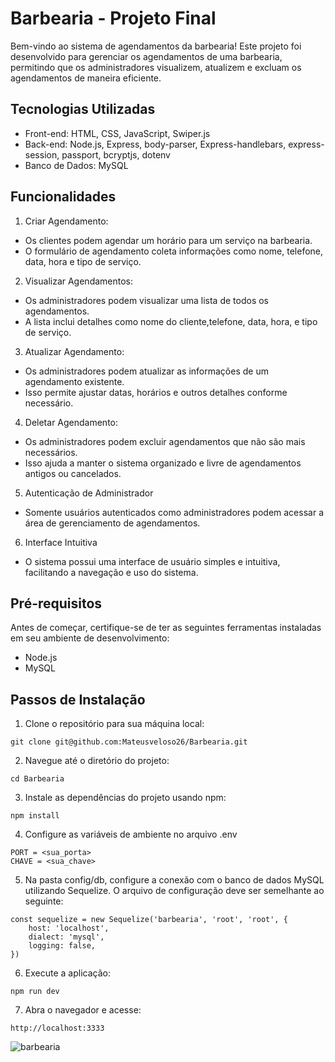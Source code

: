 
# Barbearia - Projeto Final 

Bem-vindo ao sistema de agendamentos da barbearia! Este projeto foi desenvolvido para gerenciar os agendamentos de uma barbearia, permitindo que os administradores visualizem, atualizem e excluam os agendamentos de maneira eficiente.

## Tecnologias Utilizadas
- Front-end: HTML, CSS, JavaScript, Swiper.js
- Back-end: Node.js, Express, body-parser, Express-handlebars, express-session, passport, bcryptjs, dotenv
- Banco de Dados: MySQL

## Funcionalidades
1. Criar Agendamento:
- Os clientes podem agendar um horário para um serviço na barbearia.
- O formulário de agendamento coleta informações como nome, telefone, data, hora e tipo de serviço.

2. Visualizar Agendamentos:
- Os administradores podem visualizar uma lista de todos os agendamentos.
- A lista inclui detalhes como nome do cliente,telefone, data, hora, e tipo de serviço.

3. Atualizar Agendamento:
- Os administradores podem atualizar as informações de um agendamento existente.
- Isso permite ajustar datas, horários e outros detalhes conforme necessário.

4. Deletar Agendamento:
- Os administradores podem excluir agendamentos que não são mais necessários.
- Isso ajuda a manter o sistema organizado e livre de agendamentos antigos ou cancelados.

5. Autenticação de Administrador
- Somente usuários autenticados como administradores podem acessar a área de gerenciamento de agendamentos.

6. Interface Intuitiva
- O sistema possui uma interface de usuário simples e intuitiva, facilitando a navegação e uso do sistema.

## Pré-requisitos
Antes de começar, certifique-se de ter as seguintes ferramentas instaladas em seu ambiente de desenvolvimento:
- Node.js
- MySQL

## Passos de Instalação
1. Clone o repositório para sua máquina local:
```
git clone git@github.com:Mateusveloso26/Barbearia.git
```
2. Navegue até o diretório do projeto:
```
cd Barbearia
```
3. Instale as dependências do projeto usando npm:
```
npm install
```
4. Configure as variáveis de ambiente no arquivo .env
```
PORT = <sua_porta>
CHAVE = <sua_chave>

```

5. Na pasta config/db, configure a conexão com o banco de dados MySQL utilizando Sequelize. O arquivo de configuração deve ser semelhante ao seguinte:
```
const sequelize = new Sequelize('barbearia', 'root', 'root', {
    host: 'localhost',
    dialect: 'mysql',
    logging: false,
})
```

6. Execute a aplicação:
```
npm run dev
```
7. Abra o navegador e acesse:
```
http://localhost:3333
```

![barbearia](https://github.com/Mateusveloso26/Barbearia/assets/135018940/354fa7b8-12e3-4483-bd60-737f587d7b1b)








